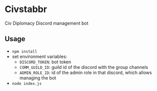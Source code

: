 # Civstabbr

Civ Diplomacy Discord management bot

## Usage

- `npm install`
- set environment variables:
	- `DISCORD_TOKEN`: bot token
	- `COMM_GUILD_ID`: guild id of the discord with the group channels
	- `ADMIN_ROLE_ID`: id of the admin role in that discord, which allows managing the bot
- `node index.js`
